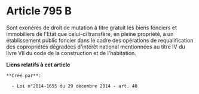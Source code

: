 # Article 795 B

Sont exonérés de droit de mutation à titre gratuit les biens fonciers et immobiliers de l'Etat que celui-ci transfère, en
pleine propriété, à un établissement public foncier dans le cadre des opérations de requalification des copropriétés
dégradées d'intérêt national mentionnées au titre IV du livre VII du code de la construction et de l'habitation.

**Liens relatifs à cet article**

	**Créé par**:

	  - Loi n°2014-1655 du 29 décembre 2014 - art. 40
